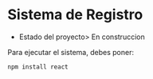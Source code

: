 <h1> Sistema de Registro</h1>

- Estado del proyecto> En construccion

Para ejecutar el sistema, debes poner:

```npm install react```
